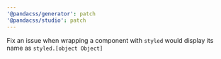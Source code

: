 ```yaml
---
'@pandacss/generator': patch
'@pandacss/studio': patch
---
```


Fix an issue when wrapping a component with `styled` would display its name as `styled.[object Object]`
